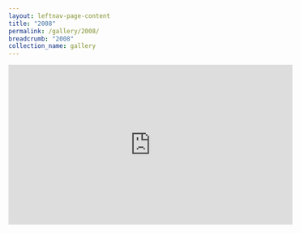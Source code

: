 ```yaml
---
layout: leftnav-page-content
title: "2008"
permalink: /gallery/2008/
breadcrumb: "2008"
collection_name: gallery
---
```


<div class="bp-youtube">
<iframe width="560" height="315" src="https://www.youtube.com/embed/rc1oiZnHij8" frameborder="0" allow="accelerometer; autoplay; encrypted-media; gyroscope; picture-in-picture" allowfullscreen></iframe>
</div>
